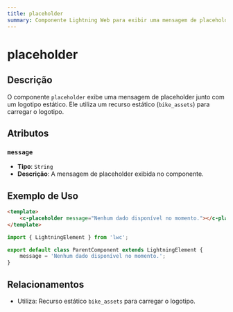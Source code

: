 ```yaml
---
title: placeholder
summary: Componente Lightning Web para exibir uma mensagem de placeholder com um logotipo estático.
---
```


# placeholder

## Descrição
O componente `placeholder` exibe uma mensagem de placeholder junto com um logotipo estático. Ele utiliza um recurso estático (`bike_assets`) para carregar o logotipo.

## Atributos

### `message`
- **Tipo**: `String`
- **Descrição**: A mensagem de placeholder exibida no componente.

## Exemplo de Uso
```html
<template>
    <c-placeholder message="Nenhum dado disponível no momento."></c-placeholder>
</template>
```

```javascript
import { LightningElement } from 'lwc';

export default class ParentComponent extends LightningElement {
    message = 'Nenhum dado disponível no momento.';
}
```

## Relacionamentos

- Utiliza: Recurso estático `bike_assets` para carregar o logotipo.